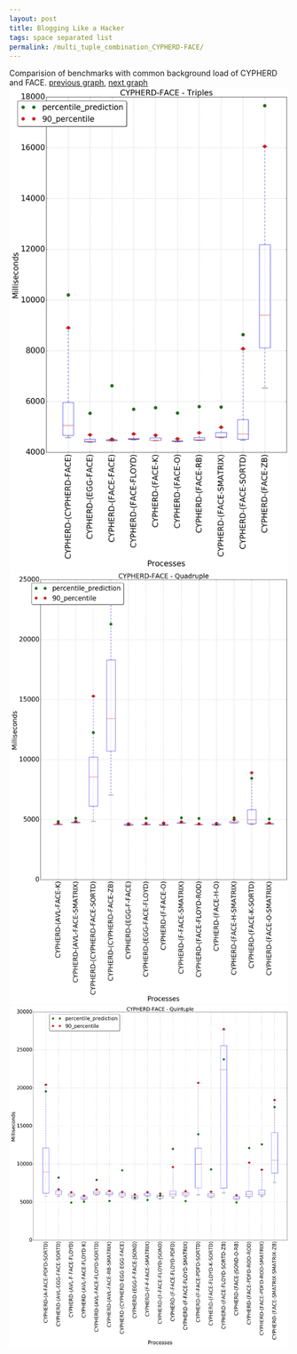 ```yaml
---
layout: post
title: Blogging Like a Hacker
tags: space separated list
permalink: /multi_tuple_combination_CYPHERD-FACE/
---
```


Comparision of benchmarks with common background load of CYPHERD and FACE.
[previous graph](../multi_tuple_combination_CYPHERD-EGG/), [next graph](../multi_tuple_combination_CYPHERD-FLOYD/)
<img src="./images/triple/CYPHERD/CYPHERD-FACE_box.png" alt="graph figure"><img src="./images/quadruple/CYPHERD/CYPHERD-FACE_box.png" alt="graph figure"><img src="./images/quintuple/CYPHERD/CYPHERD-FACE_box.png" alt="graph figure">